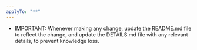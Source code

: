 ```yaml
---
applyTo: "**"
---
```


* IMPORTANT: Whenever making any change, update the README.md file to reflect the change, and update the DETAILS.md file with any relevant details, to prevent knowledge loss.